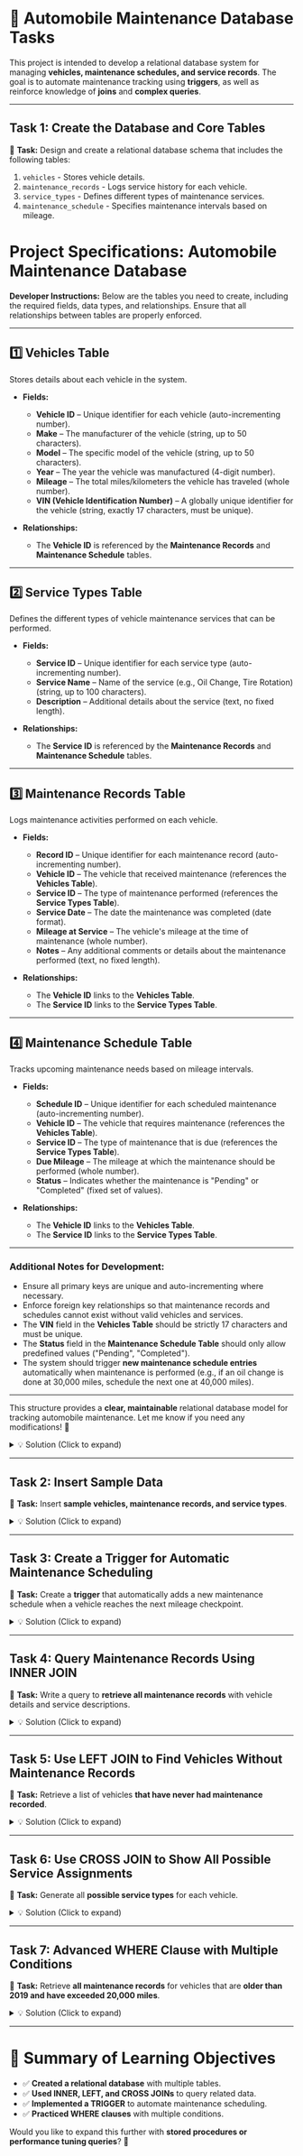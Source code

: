 # **🚗 Automobile Maintenance Database Tasks**
This project is intended to develop a relational database system for managing **vehicles, maintenance schedules, and service records**. The goal is to automate maintenance tracking using **triggers**, as well as reinforce knowledge of **joins** and **complex queries**.

---

## **Task 1: Create the Database and Core Tables**
📌 **Task:** Design and create a relational database schema that includes the following tables:
1. `vehicles` - Stores vehicle details.
2. `maintenance_records` - Logs service history for each vehicle.
3. `service_types` - Defines different types of maintenance services.
4. `maintenance_schedule` - Specifies maintenance intervals based on mileage.


# **Project Specifications: Automobile Maintenance Database**  
**Developer Instructions:** Below are the tables you need to create, including the required fields, data types, and relationships. Ensure that all relationships between tables are properly enforced.

---

## **1️⃣ Vehicles Table**  
Stores details about each vehicle in the system.  

- **Fields:**
  - **Vehicle ID** – Unique identifier for each vehicle (auto-incrementing number).  
  - **Make** – The manufacturer of the vehicle (string, up to 50 characters).  
  - **Model** – The specific model of the vehicle (string, up to 50 characters).  
  - **Year** – The year the vehicle was manufactured (4-digit number).  
  - **Mileage** – The total miles/kilometers the vehicle has traveled (whole number).  
  - **VIN (Vehicle Identification Number)** – A globally unique identifier for the vehicle (string, exactly 17 characters, must be unique).  

- **Relationships:**  
  - The **Vehicle ID** is referenced by the **Maintenance Records** and **Maintenance Schedule** tables.  

---

## **2️⃣ Service Types Table**  
Defines the different types of vehicle maintenance services that can be performed.  

- **Fields:**
  - **Service ID** – Unique identifier for each service type (auto-incrementing number).  
  - **Service Name** – Name of the service (e.g., Oil Change, Tire Rotation) (string, up to 100 characters).  
  - **Description** – Additional details about the service (text, no fixed length).  

- **Relationships:**  
  - The **Service ID** is referenced by the **Maintenance Records** and **Maintenance Schedule** tables.  

---

## **3️⃣ Maintenance Records Table**  
Logs maintenance activities performed on each vehicle.  

- **Fields:**
  - **Record ID** – Unique identifier for each maintenance record (auto-incrementing number).  
  - **Vehicle ID** – The vehicle that received maintenance (references the **Vehicles Table**).  
  - **Service ID** – The type of maintenance performed (references the **Service Types Table**).  
  - **Service Date** – The date the maintenance was completed (date format).  
  - **Mileage at Service** – The vehicle's mileage at the time of maintenance (whole number).  
  - **Notes** – Any additional comments or details about the maintenance performed (text, no fixed length).  

- **Relationships:**  
  - The **Vehicle ID** links to the **Vehicles Table**.  
  - The **Service ID** links to the **Service Types Table**.  

---

## **4️⃣ Maintenance Schedule Table**  
Tracks upcoming maintenance needs based on mileage intervals.  

- **Fields:**
  - **Schedule ID** – Unique identifier for each scheduled maintenance (auto-incrementing number).  
  - **Vehicle ID** – The vehicle that requires maintenance (references the **Vehicles Table**).  
  - **Service ID** – The type of maintenance that is due (references the **Service Types Table**).  
  - **Due Mileage** – The mileage at which the maintenance should be performed (whole number).  
  - **Status** – Indicates whether the maintenance is "Pending" or "Completed" (fixed set of values).  

- **Relationships:**  
  - The **Vehicle ID** links to the **Vehicles Table**.  
  - The **Service ID** links to the **Service Types Table**.  

---

### **Additional Notes for Development:**
- Ensure all primary keys are unique and auto-incrementing where necessary.  
- Enforce foreign key relationships so that maintenance records and schedules cannot exist without valid vehicles and services.  
- The **VIN** field in the **Vehicles Table** should be strictly 17 characters and must be unique.  
- The **Status** field in the **Maintenance Schedule Table** should only allow predefined values ("Pending", "Completed").  
- The system should trigger **new maintenance schedule entries** automatically when maintenance is performed (e.g., if an oil change is done at 30,000 miles, schedule the next one at 40,000 miles).  

---

This structure provides a **clear, maintainable** relational database model for tracking automobile maintenance. Let me know if you need any modifications! 🚀

<details>
<summary>💡 Solution (Click to expand)</summary>

```sql
-- Create the database
create database automobile_maintenance;
use automobile_maintenance;

-- Vehicles table
create table vehicles (
    vehicle_id int auto_increment primary key,
    make varchar(50) not null,
    model varchar(50) not null,
    year int not null,
    mileage int not null,
    vin varchar(17) unique not null
);

-- Service types table
create table service_types (
    service_id int auto_increment primary key,
    service_name varchar(100) not null,
    description text
);

-- Maintenance records table
create table maintenance_records (
    record_id int auto_increment primary key,
    vehicle_id int not null,
    service_id int not null,
    service_date date not null,
    mileage_at_service int not null,
    notes text,
    foreign key (vehicle_id) references vehicles(vehicle_id),
    foreign key (service_id) references service_types(service_id)
);

-- Maintenance schedule table
create table maintenance_schedule (
    schedule_id int auto_increment primary key,
    vehicle_id int not null,
    service_id int not null,
    due_mileage int not null,
    status enum('pending', 'completed') default 'pending',
    foreign key (vehicle_id) references vehicles(vehicle_id),
    foreign key (service_id) references service_types(service_id)
);
```
</details>

---

## **Task 2: Insert Sample Data**
📌 **Task:** Insert **sample vehicles, maintenance records, and service types**.

<details>
<summary>💡 Solution (Click to expand)</summary>

```sql
-- Insert sample vehicles
insert into vehicles (make, model, year, mileage, vin) values
('Toyota', 'Camry', 2018, 35000, '1HGCM82633A004352'),
('Ford', 'F-150', 2020, 15000, '1FTFW1E55LFB90565'),
('Honda', 'Civic', 2017, 60000, '2HGFA16558H318962'),
('Chevrolet', 'Silverado', 2019, 45000, '3GCPKSE74BG171234'),
('Nissan', 'Altima', 2021, 20000, '1N4BL4EV2KC197632'),
('Tesla', 'Model 3', 2022, 12000, '5YJ3E1EA4KF467829'),
('BMW', 'X5', 2016, 75000, 'WBAVC53587AZ41238'),
('Mercedes', 'C-Class', 2015, 90000, 'WDDGF81X38F145678'),
('Subaru', 'Outback', 2018, 55000, '4S4BRCAC9F3287214'),
('Jeep', 'Wrangler', 2023, 8000, '1C4HJXDN4MW846732'),
('Hyundai', 'Tucson', 2019, 30000, 'KM8J3CA46HU266789'),
('Kia', 'Sorento', 2020, 22000, '5XYPGDA50KG634512'),
('Volkswagen', 'Jetta', 2017, 58000, '3VW167AJ1HM046215'),
('Mazda', 'CX-5', 2021, 18000, 'JM3KFBCM1M1468923'),
('Lexus', 'RX 350', 2015, 82000, '2T2GK31U98C072358'),
('Chevrolet', 'Malibu', 2016, 69000, '1G1ZD5ST7GF289347'),
('Ford', 'Escape', 2019, 34000, '1FMCU9HD2KUB05627'),
('Ram', '1500', 2020, 29000, '1C6RR7GT0LS124539'),
('Dodge', 'Charger', 2018, 41000, '2C3CDXHG8JH255894'),
('Acura', 'MDX', 2017, 54000, '5FRYD3H59GB057138'),
('GMC', 'Sierra 1500', 2022, 10000, '1GTU9DED5NZ531678'),
('Audi', 'A4', 2016, 71000, 'WAUDF68E85A403742'),
('Honda', 'Pilot', 2021, 25000, '5FNYF6H93LB034279'),
('Toyota', 'Corolla', 2020, 28000, '2T1BURHE1KC241874'),
('Subaru', 'Forester', 2019, 47000, 'JF2SJAGC4KH456392');

insert into service_types (service_name, description) values
('Oil Change', 'Routine engine oil change'),
('Tire Rotation', 'Rotating tires to ensure even wear'),
('Brake Inspection', 'Inspection of brake pads and discs'),
('Battery Replacement', 'Replacing the vehicle battery'),
('Transmission Fluid Change', 'Routine transmission fluid replacement'),
('Alignment Check', 'Checking and correcting wheel alignment'),
('Coolant Flush', 'Flushing and replacing engine coolant'),
('Air Filter Replacement', 'Replacing engine air filter'),
('Timing Belt Replacement', 'Replacing timing belt for maintenance'),
('Spark Plug Replacement', 'Replacing spark plugs for optimal performance');


-- Insert sample maintenance records
insert into maintenance_records (vehicle_id, service_id, service_date, mileage_at_service, notes) values
insert into maintenance_records (vehicle_id, service_id, service_date, mileage_at_service, notes) values
(1, 1, '2024-01-10', 30000, 'Synthetic oil used'),
(1, 2, '2024-01-15', 32000, 'Rotated all tires, balanced wheels'),
(2, 3, '2024-02-05', 14000, 'Brake pads replaced'),
(3, 4, '2023-11-10', 55000, 'New battery installed'),
(4, 5, '2023-09-15', 40000, 'Transmission fluid changed'),
(5, 6, '2023-12-20', 18000, 'Alignment adjusted'),
(6, 7, '2024-01-05', 10000, 'Coolant system flushed'),
(7, 8, '2024-01-28', 72000, 'Air filter replaced'),
(8, 9, '2023-11-22', 85000, 'Timing belt replaced'),
(9, 10, '2024-01-30', 52000, 'Spark plugs replaced'),
(10, 1, '2024-02-05', 6000, 'Oil changed early due to long trip'),
(11, 2, '2024-02-10', 27000, 'Rotated tires'),
(12, 3, '2024-02-12', 20000, 'Brake inspection - no issues found'),
(13, 4, '2023-08-20', 48000, 'Battery replaced before failure'),
(14, 5, '2023-10-10', 23000, 'Transmission fluid flushed'),
(15, 6, '2024-01-15', 79000, 'Alignment correction done'),
(16, 7, '2023-12-05', 67000, 'Coolant replaced'),
(17, 8, '2023-07-30', 31000, 'Air filter checked - replaced as needed'),
(18, 9, '2024-01-25', 42000, 'Timing belt replaced to prevent failure'),
(19, 10, '2023-09-22', 35000, 'Spark plugs changed'),
(20, 1, '2024-02-15', 9000, 'Oil changed on schedule'),
(21, 2, '2024-02-20', 11000, 'Tires rotated and balanced'),
(22, 3, '2023-12-12', 47000, 'Brake check completed'),
(23, 4, '2024-01-17', 50000, 'Battery health check - replaced'),
(24, 5, '2024-02-03', 19000, 'Transmission service done'),
(25, 6, '2024-02-10', 43000, 'Alignment slightly off, corrected');


-- Insert scheduled maintenance
insert into maintenance_schedule (vehicle_id, service_id, due_mileage, status) values
insert into maintenance_schedule (vehicle_id, service_id, due_mileage, status) values
(1, 1, 40000, 'pending'),
(2, 2, 20000, 'pending'),
(3, 3, 65000, 'pending'),
(4, 4, 60000, 'pending'),
(5, 5, 30000, 'pending'),
(6, 6, 15000, 'pending'),
(7, 7, 80000, 'pending'),
(8, 8, 95000, 'pending'),
(9, 9, 60000, 'pending'),
(10, 10, 70000, 'pending'),
(11, 1, 35000, 'completed'),
(12, 2, 40000, 'completed'),
(13, 3, 55000, 'completed'),
(14, 4, 50000, 'completed'),
(15, 5, 25000, 'completed'),
(16, 6, 85000, 'pending'),
(17, 7, 92000, 'pending'),
(18, 8, 54000, 'completed'),
(19, 9, 72000, 'pending'),
(20, 10, 80000, 'pending'),
(21, 1, 12000, 'completed'),
(22, 2, 25000, 'completed'),
(23, 3, 60000, 'pending'),
(24, 4, 35000, 'pending'),
(25, 5, 50000, 'pending');
```
</details>

---

## **Task 3: Create a Trigger for Automatic Maintenance Scheduling**
📌 **Task:** Create a **trigger** that automatically adds a new maintenance schedule when a vehicle reaches the next mileage checkpoint.

<details>
<summary>💡 Solution (Click to expand)</summary>

```sql
delimiter //

create trigger after_maintenance_update
after insert on maintenance_records
for each row
begin
    declare next_service_mileage int;
    
    -- Define next service interval (assume every 10,000 miles for simplicity)
    set next_service_mileage = new.mileage_at_service + 10000;

    -- Insert new maintenance schedule entry
    insert into maintenance_schedule (vehicle_id, service_id, due_mileage, status)
    values (new.vehicle_id, new.service_id, next_service_mileage, 'pending');
end;
//

delimiter ;
```
</details>

---

## **Task 4: Query Maintenance Records Using INNER JOIN**
📌 **Task:** Write a query to **retrieve all maintenance records** with vehicle details and service descriptions.

<details>
<summary>💡 Solution (Click to expand)</summary>

```sql
select v.make, v.model, v.year, v.mileage, s.service_name, m.service_date, m.mileage_at_service, m.notes
from maintenance_records m
inner join vehicles v on m.vehicle_id = v.vehicle_id
inner join service_types s on m.service_id = s.service_id;
```
</details>

---

## **Task 5: Use LEFT JOIN to Find Vehicles Without Maintenance Records**
📌 **Task:** Retrieve a list of vehicles **that have never had maintenance recorded**.

<details>
<summary>💡 Solution (Click to expand)</summary>

```sql
select v.vehicle_id, v.make, v.model, v.year, v.mileage
from vehicles v
left join maintenance_records m on v.vehicle_id = m.vehicle_id
where m.record_id is null;
```
</details>

---

## **Task 6: Use CROSS JOIN to Show All Possible Service Assignments**
📌 **Task:** Generate all **possible service types** for each vehicle.

<details>
<summary>💡 Solution (Click to expand)</summary>

```sql
select v.vehicle_id, v.make, v.model, v.year, s.service_name
from vehicles v
cross join service_types s;
```
</details>

---

## **Task 7: Advanced WHERE Clause with Multiple Conditions**
📌 **Task:** Retrieve **all maintenance records** for vehicles that are **older than 2019 and have exceeded 20,000 miles**.

<details>
<summary>💡 Solution (Click to expand)</summary>

```sql
select v.make, v.model, v.year, m.service_date, s.service_name
from maintenance_records m
join vehicles v on m.vehicle_id = v.vehicle_id
join service_types s on m.service_id = s.service_id
where v.year < 2019 and v.mileage > 20000;
```
</details>

---

# **🚀 Summary of Learning Objectives**
- ✅ **Created a relational database** with multiple tables.
- ✅ **Used INNER, LEFT, and CROSS JOINs** to query related data.
- ✅ **Implemented a TRIGGER** to automate maintenance scheduling.
- ✅ **Practiced WHERE clauses** with multiple conditions.

Would you like to expand this further with **stored procedures or performance tuning queries**? 🚀